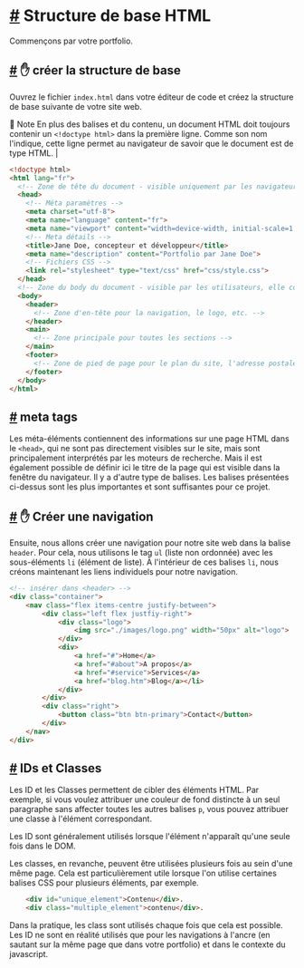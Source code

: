 [#](#basic-structure-html) Structure de base HTML
===========================================

Commençons par votre portfolio.

[#](#base) :hand: créer la structure de base
-------------------------------------

Ouvrez le fichier `index.html` dans votre éditeur de code et créez la structure de base suivante de votre site web.

:memo: Note En plus des balises et du contenu, un document HTML doit toujours contenir un `<!doctype html>` dans la première ligne. Comme son nom l'indique, cette ligne permet au navigateur de savoir que le document est de type HTML. |

```html
<!doctype html>
<html lang="fr">
  <!-- Zone de tête du document - visible uniquement par les navigateurs et les moteurs de recherche. Elle contient les métadonnées -->
  <head>
    <!-- Méta paramètres -->
    <meta charset="utf-8">
    <meta name="language" content="fr">
    <meta name="viewport" content="width=device-width, initial-scale=1.0">
    <!-- Meta détails -->
    <title>Jane Doe, concepteur et développeur</title>
    <meta name="description" content="Portfolio par Jane Doe">
    <!-- Fichiers CSS -->
    <link rel="stylesheet" type="text/css" href="css/style.css">
  </head>
  <!-- Zone du body du document - visible par les utilisateurs, elle contient tout ce qui est affiché sur votre page web -->
  <body>
    <header>
      <!-- Zone d'en-tête pour la navigation, le logo, etc. -->
    </header>
    <main>
      <!-- Zone principale pour toutes les sections -->
    </main>
    <footer>
      <!-- Zone de pied de page pour le plan du site, l'adresse postale, etc. -->
    </footer>
  </body>
</html>
``` 

[#](#meta-tags) meta tags
-------------------------

Les méta-éléments contiennent des informations sur une page HTML dans le `<head>`, qui ne sont pas directement visibles sur le site, mais sont principalement interprétés par les moteurs de recherche. Mais il est également possible de définir ici le titre de la page qui est visible dans la fenêtre du navigateur. Il y a d'autre type de balises. Les balises présentées ci-dessus sont les plus importantes et sont suffisantes pour ce projet.

[#](#navigation) :hand: Créer une navigation
-----------------------------------

Ensuite, nous allons créer une navigation pour notre site web dans la balise `header`. Pour cela, nous utilisons le tag `ul` (liste non ordonnée) avec les sous-éléments `li` (élément de liste). À l'intérieur de ces balises `li`, nous créons maintenant les liens individuels pour notre navigation.

```html
<!-- insérer dans <header> -->
<div class="container">
	<nav class="flex items-centre justify-between">
		<div class="left flex justfiy-right">
			<div class="logo">
				<img src="./images/logo.png" width="50px" alt="logo">
			</div>
			<div>
				<a href="#">Home</a>
				<a href="#about">A propos</a>
				<a href="#service">Services</a>
				<a href="blog.htm">Blog</a></li>
			</div>
		</div>
		<div class="right">
			<button class="btn btn-primary">Contact</button>
		</div>
	</nav>
</div>
```

[#](#ids-and-classes) IDs et Classes
-------------------------------------

Les ID et les Classes permettent de cibler des éléments HTML. Par exemple, si vous voulez attribuer une couleur de fond distincte à un seul paragraphe sans affecter toutes les autres balises `p`, vous pouvez attribuer une classe à l'élément correspondant.

Les ID sont généralement utilisés lorsque l'élément n'apparaît qu'une seule fois dans le DOM.

Les classes, en revanche, peuvent être utilisées plusieurs fois au sein d'une même page. Cela est particulièrement utile lorsque l'on utilise certaines balises CSS pour plusieurs éléments, par exemple.

```html
    <div id="unique_element">Contenu</div>.
    <div class="multiple_element">contenu</div>.
```    

Dans la pratique, les class sont utilisés chaque fois que cela est possible. Les ID ne sont en réalité utilisés que pour les navigations à l'ancre (en sautant sur la même page que dans votre portfolio) et dans le contexte du javascript.
